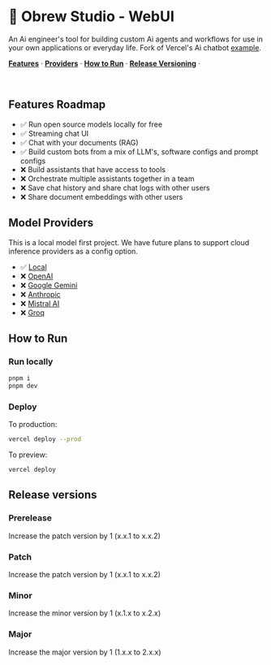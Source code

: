 # 🍺 Obrew Studio - WebUI

An Ai engineer's tool for building custom Ai agents and workflows for use in your own applications or everyday life.
Fork of Vercel's Ai chatbot [example](https://github.com/vercel-labs/ai-chatbot).

<!-- <a href="https://chat.vercel.ai/">
  <img alt="Next.js 13 and app template Router-ready AI chatbot." src="https://chat.vercel.ai/opengraph-image.png">
  <h1 align="center">Next.js AI Chatbot</h1>
</a> -->

<p align="left">
  <a href="#features-roadmap"><strong>Features</strong></a> ·
  <a href="#model-providers"><strong>Providers</strong></a> ·
  <a href="#how-to-run"><strong>How to Run</strong></a> ·
  <a href="#release-versions"><strong>Release Versioning</strong></a> ·
  <!-- <a href="#env-vars"><strong>Env vars</strong></a> -->
</p>
<br/>

## Features Roadmap

- ✅ Run open source models locally for free
- ✅ Streaming chat UI
- ✅ Chat with your documents (RAG)
- ✅ Build custom bots from a mix of LLM's, software configs and prompt configs
- ❌ Build assistants that have access to tools
- ❌ Orchestrate multiple assistants together in a team
- ❌ Save chat history and share chat logs with other users
- ❌ Share document embeddings with other users

## Model Providers

This is a local model first project. We have future plans to support cloud inference providers as a config option.

- ✅ [Local](https://github.com/dieharders/ai-text-server)
- ❌ [OpenAI](https://openai.com/chatgpt)
- ❌ [Google Gemini](https://gemini.google.com)
- ❌ [Anthropic](https://www.anthropic.com)
- ❌ [Mistral AI](https://mistral.ai)
- ❌ [Groq](https://groq.com)

## How to Run

### Run locally

```bash
pnpm i
pnpm dev
```

### Deploy

To production:

```bash
vercel deploy --prod
```

To preview:

```bash
vercel deploy
```

## Release versions

### Prerelease

Increase the patch version by 1 (x.x.1 to x.x.2)

### Patch

Increase the patch version by 1 (x.x.1 to x.x.2)

### Minor

Increase the minor version by 1 (x.1.x to x.2.x)

### Major

Increase the major version by 1 (1.x.x to 2.x.x)

<!-- ## Env vars

You will need to use the environment variables [defined in `.env.example`](.env.example) to run Next.js AI Chatbot. It's recommended you use [Vercel Environment Variables](https://vercel.com/docs/concepts/projects/environment-variables) for this, but a `.env` file is all that is necessary.

1. Install Vercel CLI: `pnpm i -g vercel`
2. Link local instance with Vercel and GitHub accounts (creates `.vercel` directory): `vercel link`
3. Download your environment variables: `vercel env pull` -->
